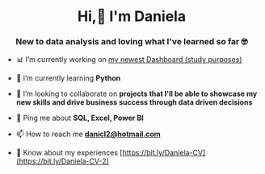 <h1 align="center">Hi,👋  I'm Daniela</h1>
<h3 align="center">New to data analysis and loving what I've learned so far 🤓</h3>

- 📊 I’m currently working on [my newest Dashboard (study purposes)](https://app.powerbi.com/view?r=eyJrIjoiMjRiYTJlN2ItNjYyMS00Y2VjLWFlMzgtOTgwNzc4YjViNmQ2IiwidCI6ImMxYTNmZDRkLTA5MmQtNDRhMS04MWJlLTMyNTdjNzQyY2MxMCIsImMiOjh9)

- 🌱 I’m currently learning **Python**

- 👯 I’m looking to collaborate on **projects that I'll be able to showcase my new skills and drive business success through data driven decisions**

- 💬 Ping me about **SQL, Excel, Power BI**

- 📫 How to reach me **danicl2@hotmail.com**

- 📄 Know about my experiences [https://bit.ly/Daniela-CV](https://bit.ly/Daniela-CV-2)

<!---

- 👋 Hi, I’m @daniela-cavalcante
- 👀 I’m interested in ...
- 🌱 I’m currently learning ...
- 💞️ I’m looking to collaborate on ...
- 📫 How to reach me ...
- 😄 Pronouns: ...
- ⚡ Fun fact: ...

daniela-cavalcante/daniela-cavalcante is a ✨ special ✨ repository because its `README.md` (this file) appears on your GitHub profile.
You can click the Preview link to take a look at your changes.
--->
